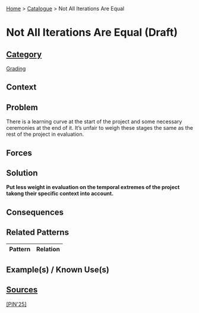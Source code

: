 [Home](../README.md) > [Catalogue](../Patterns_catalogue.md) > Not All Iterations Are Equal

# Not All Iterations Are Equal (Draft)

## [Category](categories/categories.md)

[Grading](categories/Grading.md)

## Context

## Problem

There is a learning curve at the start of the project and some necessary ceremonies at the end of it. It’s unfair to weigh these stages the same as the rest of the project in evaluation.

## Forces

## Solution

**Put less weight in evaluation on the temporal extremes of the project takong their specific context into account.**

## Consequences

## Related Patterns

|Pattern|Relation|
|--|--|
 
## Example(s) / Known Use(s)

## [Sources](../References.md)

[[PIN'25]](publications/pin25/pin25.md)
